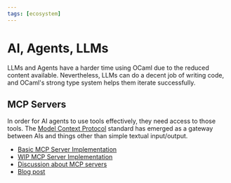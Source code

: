 ```yaml
---
tags: [ecosystem]
---
```


# AI, Agents, LLMs

LLMs and Agents have a harder time using OCaml due to the reduced content available.
Nevertheless, LLMs can do a decent job of writing code, and OCaml's strong type system helps them iterate successfully.

## MCP Servers

In order for AI agents to use tools effectively, they need access to those tools.
The [Model Context Protocol](https://modelcontextprotocol.io/docs/getting-started/intro) standard has emerged as a gateway between AIs and things other than simple textual input/output.

* [Basic MCP Server Implementation](https://tangled.sh/@anil.recoil.org/ocaml-mcp)
* [WIP MCP Server Implementation](https://github.com/tmattio/ocaml-mcp)
* [Discussion about MCP servers](https://discuss.ocaml.org/t/building-ocaml-mcp-what-features-would-you-want/16914)
* [Blog post](https://anil.recoil.org/notes/cresting-the-ocaml-ai-hump)
